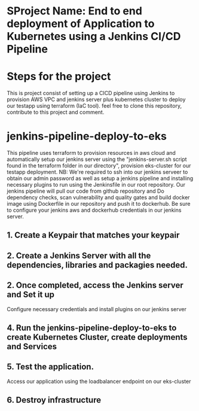 # SProject Name: End to end deployment of Application to Kubernetes using a Jenkins CI/CD Pipeline
# Steps for the project

This is project consist of setting up a CICD pipeline using Jenkins to provision AWS VPC and jenkins server plus kubernetes cluster to deploy our testapp using terraform (IaC tool). feel free to clone this repository, contribute to this project and comment.

# jenkins-pipeline-deploy-to-eks

This pipeline uses terraform to provision resources in aws cloud and automatically setup our jenkins server using the "jenkins-server.sh script found in the terraform folder in our directory", provision eks-cluster for our testapp deployment. NB: We're required to ssh into our jenkins serveer to obtain our admin password as well as setup a jenkins pipeline and installing necessary plugins to run using the Jenkinsfile in our root repository. Our jenkins pipeline will pull our code from github repository and Do dependency checks, scan vulnerability and quality gates and build docker image using Dockerfile in our repository and push it to dockerhub. Be sure to configure your jenkins aws and dockerhub credentials in our jenkins server. 

## 1. Create a Keypair that matches your keypair
## 2. Create a Jenkins Server with all the dependencies, libraries and packagies needed.
## 2. Once completed, access the Jenkins server and Set it up

Configure necessary credentials and install plugins on our jenkins server
## 4. Run the jenkins-pipeline-deploy-to-eks to create Kubernetes Cluster, create deployments and Services
## 5. Test the application.

Access our application using the loadbalancer endpoint on our eks-cluster

## 6. Destroy infrastructure